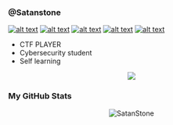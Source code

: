 ### @Satanstone 

[![alt text][1.1]][1]
[![alt text][2.1]][2]
[![alt text][6.1]][6]
[![alt text][7.1]][7]
[![alt text][8.1]][8]

[1.1]: https://imgur.com/qRyOVwj.png
[2.1]: http://i.imgur.com/P3YfQoD.png 
[6.1]: http://i.imgur.com/0o48UoR.png 
[7.1]: https://imgur.com/N0N4mXA.png            
[8.1]: https://imgur.com/n04wkyR.png

[1.2]: https://imgur.com/qRyOVwj.png
[2.2]: http://i.imgur.com/fep1WsG.png 
[6.2]: http://i.imgur.com/9I6NRUm.png 
[7.1]: https://imgur.com/N0N4mXA.png
[8.1]: https://imgur.com/n04wkyR.png
[1]: http://www.twitter.com/Satan_Stone
[2]: http://www.facebook.com/Satanstone
[6]: http://www.github.com/Satanstone
[7]: https://tryhackme.com/p/SatanStone
[8]: https://www.hackthebox.eu/profile/414515

-  CTF PLAYER 
-  Cybersecurity student
-  Self learning
 <p align="center">  <img src="https://pm1.narvii.com/5812/31a77e9b3f2507ba626194e2b8110ff9225cf87e_hq.jpg" />




### My GitHub Stats
 
<p align="center">  <img src="https://github-readme-stats.vercel.app/api?username=Satanstone&show_icons=true&theme=dracula" alt="SatanStone" />
